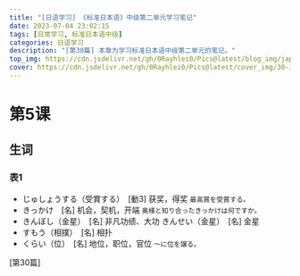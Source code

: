 ```yaml
---
title: "[日语学习] 《标准日本语》中级第二单元学习笔记"
date: 2023-07-04 23:02:15
tags: [日常学习, 标准日本语中级]
categories: 日语学习
description: "[第30篇] 本章为学习标准日本语中级第二单元的笔记。"
top_img: https://cdn.jsdelivr.net/gh/0Rayhlei0/Pics@latest/blog_img/japanese.jpg
cover: https://cdn.jsdelivr.net/gh/0Rayhlei0/Pics@latest/cover_img/30-Japanese_Chapter_16.jpg
---
```


# 第5课

## 生词

### 表1

-  じゅしょうする（受賞する）　[動3] 获奖，得奖 `最高賞を受賞する。`
-  きっかけ　[名] 机会，契机，开端 `奥様と知り合ったきっかけは何ですか。`
-  きんぼし（金星）　[名] 非凡功绩、大功  きんせい（金星）　[名] 金星
-  すもう（相撲）　[名] 相扑
-  くらい（位）　[名] 地位，职位，官位 `～に位を譲る。`

[第30篇]
